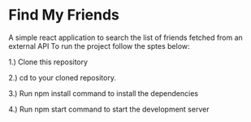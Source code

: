 # Find My Friends
A simple react application to search the list of friends fetched from an external API
To run the project follow the sptes below:


   1.) Clone this repository

   2.) cd to your cloned repository.

   3.) Run npm install command to install the dependencies
   
   4.) Run npm start command to start the development server
